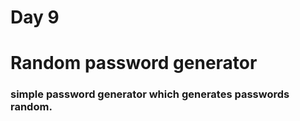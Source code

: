 <h1> Day 9 </h1>

# Random password generator

### simple password generator which generates passwords random. 
